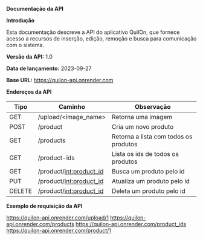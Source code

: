 **Documentação da API**

**Introdução**

Esta documentação descreve a API do aplicativo QuilOn, que fornece acesso a recursos de inserção, edição, remoção e busca para comunicação com o sistema.

**Versão da API:** 1.0

**Data de lançamento:** 2023-09-27

**Base URL:** https://quilon-api.onrender.com

**Endereços da API**

| Tipo | Caminho | Observação |
|---|---|---|
| GET | /upload/<image_name> | Retorna uma imagem |
| POST | /product | Cria um novo produto |
| GET | /products | Retorna a lista com todos os produtos |
| GET | /product-ids | Lista os ids de todos os produtos |
| GET | /product/<int:product_id> | Busca um produto pelo id |
| PUT | /product/<int:product_id> | Atualiza um produto pelo id |
| DELETE | /product/<int:product_id> | Deleta um produto pelo id |

**Exemplo de requisição da API**

https://quilon-api.onrender.com/upload/1
https://quilon-api.onrender.com/products
https://quilon-api.onrender.com/product_ids
https://quilon-api.onrender.com/product/1

